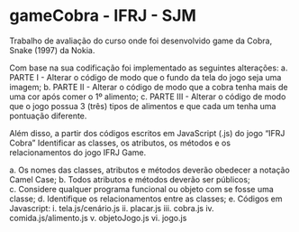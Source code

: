 # gameCobra - IFRJ - SJM
Trabalho de avaliação do curso onde foi desenvolvido game da Cobra, Snake (1997) da Nokia.

Com base na sua codificação foi implementado as seguintes alterações:
  a. PARTE I - Alterar o código de modo que o fundo da tela do jogo seja uma imagem;
  b. PARTE II - Alterar o código de modo que a cobra tenha mais de uma cor após comer o 1º alimento;
  c. PARTE III - Alterar o código de modo que o jogo possua 3 (três) tipos de alimentos e que cada um tenha uma pontuação diferente.

Além disso, a partir dos códigos escritos em JavaScript (.js) do jogo “IFRJ Cobra” Identificar as classes, os atributos, os métodos e os relacionamentos do jogo IFRJ Game.

  a. Os nomes das classes, atributos e métodos deverão obedecer a notação Camel Case;
  b. Todos atributos e métodos deverão ser públicos;  
  c. Considere qualquer programa funcional ou objeto com se fosse uma classe;
  d. Identifique os relacionamentos entre as classes;
  e. Códigos em Javascript:
    i. tela.js/cenário.js
    ii. placar.js
    iii. cobra.js
    iv. comida.js/alimento.js
    v. objetoJogo.js
    vi. jogo.js
